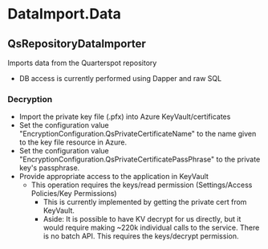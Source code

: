 ﻿# DataImport.Data

## QsRepositoryDataImporter

Imports data from the Quarterspot repository
* DB access is currently performed using Dapper and raw SQL

### Decryption

* Import the private key file (.pfx) into Azure KeyVault/certificates
* Set the configuration value "EncryptionConfiguration.QsPrivateCertificateName" to the name given to the key file resource in Azure.
* Set the configuration value "EncryptionConfiguration.QsPrivateCertificatePassPhrase" to the private key's passphrase.
* Provide appropriate access to the application in KeyVault
  * This operation requires the keys/read permission (Settings/Access Policies/Key Permissions)
    * This is currently implemented by getting the private cert from KeyVault.
    * Aside: It is possible to have KV decrypt for us directly, but it would require making ~220k individual calls to the service. There is no batch API. This requires the keys/decrypt permission.
